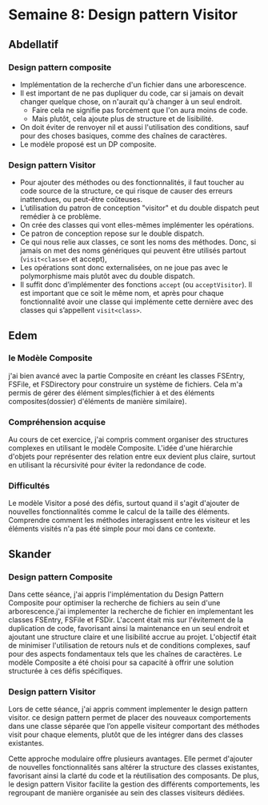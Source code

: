 # Semaine 8: Design pattern Visitor

## Abdellatif

### Design pattern composite

- Implémentation de la recherche d'un fichier dans une arborescence.
- Il est important de ne pas dupliquer du code, car si jamais on devait changer quelque chose, on n'aurait qu'à changer à un seul endroit.
  - Faire cela ne signifie pas forcément que l'on aura moins de code.
  - Mais plutôt, cela ajoute plus de structure et de lisibilité.
- On doit éviter de renvoyer nil et aussi l'utilisation des conditions, sauf pour des choses basiques, comme des chaînes de caractères.
- Le modèle proposé est un DP composite.

### Design pattern Visitor

- Pour ajouter des méthodes ou des fonctionnalités, il faut toucher au code source de la structure, ce qui risque de causer des erreurs inattendues, ou peut-être coûteuses.
- L’utilisation du patron de conception "visitor" et du double dispatch peut remédier à ce problème.
- On crée des classes qui vont elles-mêmes implémenter les opérations.
- Ce patron de conception repose sur le double dispatch.
- Ce qui nous relie aux classes, ce sont les noms des méthodes. Donc, si jamais on met des noms génériques qui peuvent être utilisés partout (`visit<classe>` et accept),
- Les opérations sont donc externalisées, on ne joue pas avec le polymorphisme mais plutôt avec du double dispatch.
- Il suffit donc d’implémenter des fonctions `accept` (ou `acceptVisitor`). Il est important que ce soit le même nom, et après pour chaque fonctionnalité avoir une classe qui implémente cette dernière avec des classes qui s’appellent `visit<class>`.

## Edem

### le Modèle Composite

j'ai bien avancé avec la partie Composite en créant les classes FSEntry, FSFile, et FSDirectory pour construire un système de fichiers.
Cela m'a permis de gérer des élément simples(fichier à et des éléments composites(dossier) d'éléments de manière similaire).

### Compréhension acquise

Au cours de cet exercice, j'ai compris comment organiser des structures complexes en utilisant le modèle Composite.
L'idée d'une hiérarchie d'objets pour représenter des relation entre eux devient plus claire, surtout en utilisant la récursivité pour éviter la redondance de code.

### Difficultés

Le modèle Visitor a posé des défis, surtout quand il s'agit d'ajouter de nouvelles fonctionnalités comme le calcul de la taille des éléments.
Comprendre comment les méthodes interagissent entre les visiteur et les éléments visités n'a pas été simple pour moi dans ce contexte.

## Skander

### Design pattern Composite

Dans cette séance, j'ai appris l'implémentation du Design Pattern Composite pour optimiser la recherche de fichiers au sein d'une arborescence.j'ai implementer la recherche de fichier en implementant les classes FSEntry, FSFile et FSDir. L'accent était mis sur l'évitement de la duplication de code, favorisant ainsi la maintenance en un seul endroit et ajoutant une structure claire et une lisibilité accrue au projet. L'objectif était de minimiser l'utilisation de retours nuls et de conditions complexes, sauf pour des aspects fondamentaux tels que les chaînes de caractères. Le modèle Composite a été choisi pour sa capacité à offrir une solution structurée à ces défis spécifiques.


### Design pattern Visitor

Lors de cette séance, j'ai appris comment implementer le design pattern visitor. ce design pattern permet de placer des nouveaux comportements dans une classe séparée que l’on appelle visiteur comportant des méthodes visit pour chaque elements, plutôt que de les intégrer dans des classes existantes.

Cette approche modulaire offre plusieurs avantages. Elle permet d'ajouter de nouvelles fonctionnalités sans altérer la structure des classes existantes, favorisant ainsi la clarté du code et la réutilisation des composants. De plus, le design pattern Visitor facilite la gestion des différents comportements, les regroupant de manière organisée au sein des classes visiteurs dédiées.

